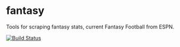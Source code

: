 fantasy
=======

Tools for scraping fantasy stats, current Fantasy Football from ESPN.

[![Build Status](https://travis-ci.org/pcsforeducation/fantasy.svg)](https://travis-ci.org/pcsforeducation/fantasy)
